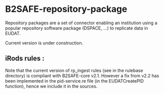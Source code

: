 B2SAFE-repository-package
=========================

Repository packages are a set of connector enabling an institution using a 
popular repository software package (DSPACE, ...) to replicate data in EUDAT.

Current version is under construction.

iRods rules :
-------------
Note that the current version of rp_ingest rules (see in the rulebase directory) is compliant with B2SAFE-core v2.1.
However a fix from v2.2 has been implemented in the pid-service.re file (in the EUDATCreatePID function), hence we include it in the sources.  
